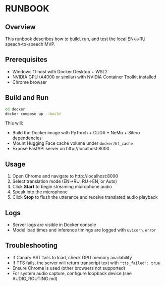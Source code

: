 # RUNBOOK

## Overview
This runbook describes how to build, run, and test the local EN↔RU speech-to-speech MVP.

## Prerequisites
- Windows 11 host with Docker Desktop + WSL2
- NVIDIA GPU (A4000 or similar) with NVIDIA Container Toolkit installed
- Chrome browser

## Build and Run
```bash
cd docker
docker compose up --build
```

This will:
- Build the Docker image with PyTorch + CUDA + NeMo + Silero dependencies
- Mount Hugging Face cache volume under `docker/hf_cache`
- Expose FastAPI server on http://localhost:8000

## Usage
1. Open Chrome and navigate to http://localhost:8000
2. Select translation mode (EN→RU, RU→EN, or Auto)
3. Click **Start** to begin streaming microphone audio
4. Speak into the microphone
5. Click **Stop** to flush the utterance and receive translated audio playback

## Logs
- Server logs are visible in Docker console
- Model load times and inference timings are logged with `uvicorn.error`

## Troubleshooting
- If Canary AST fails to load, check GPU memory availability
- If TTS fails, the server will return transcript text with `"tts_failed": true`
- Ensure Chrome is used (other browsers not supported)
- For system audio capture, configure loopback device (see AUDIO_ROUTING.md)
